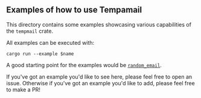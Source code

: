 ## Examples of how to use Tempamail

This directory contains some examples showcasing various capabilities of
the `tempmail` crate.

All examples can be executed with:

```
cargo run --example $name
```

A good starting point for the examples would be [`random_email`](random_email.rs).

If you've got an example you'd like to see here, please feel free to open an
issue. Otherwise if you've got an example you'd like to add, please feel free
to make a PR!
